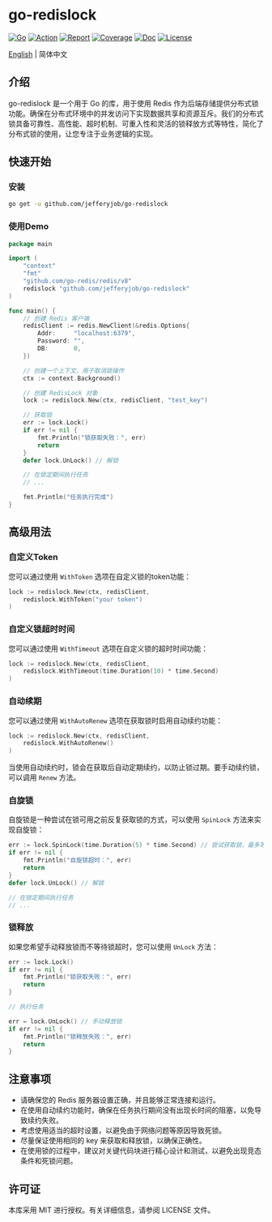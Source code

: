 # go-redislock

[![Go](https://img.shields.io/badge/Go->=1.18-green)](https://go.dev)
[![Action](https://github.com/jefferyjob/go-redislock/workflows/Go/badge.svg?branch=main)](https://github.com/jefferyjob/go-redislock/actions)
[![Report](https://goreportcard.com/badge/github.com/jefferyjob/go-redislock)](https://goreportcard.com/report/github.com/jefferyjob/go-redislock)
[![Coverage](https://codecov.io/gh/jefferyjob/go-redislock/branch/main/graph/badge.svg)](https://codecov.io/gh/jefferyjob/go-redislock)
[![Doc](https://img.shields.io/badge/go.dev-reference-brightgreen?logo=go&logoColor=white&style=flat)](https://pkg.go.dev/github.com/jefferyjob/go-redislock)
[![License](https://img.shields.io/github/license/jefferyjob/go-redislock)](https://github.com/jefferyjob/go-redislock/blob/main/LICENSE)

[English](README.md) | 简体中文

## 介绍
go-redislock 是一个用于 Go 的库，用于使用 Redis 作为后端存储提供分布式锁功能。确保在分布式环境中的并发访问下实现数据共享和资源互斥。我们的分布式锁具备可靠性、高性能、超时机制、可重入性和灵活的锁释放方式等特性，简化了分布式锁的使用，让您专注于业务逻辑的实现。

## 快速开始

### 安装
```bash
go get -u github.com/jefferyjob/go-redislock
```

### 使用Demo
```go
package main

import (
    "context"
    "fmt"
    "github.com/go-redis/redis/v8"
	redislock "github.com/jefferyjob/go-redislock"
)

func main() {
    // 创建 Redis 客户端
    redisClient := redis.NewClient(&redis.Options{
        Addr:     "localhost:6379",
        Password: "",
        DB:       0,
    })

    // 创建一个上下文，用于取消锁操作
    ctx := context.Background()

    // 创建 RedisLock 对象
    lock := redislock.New(ctx, redisClient, "test_key")

    // 获取锁
    err := lock.Lock()
    if err != nil {
        fmt.Println("锁获取失败：", err)
        return
    }
    defer lock.UnLock() // 解锁

    // 在锁定期间执行任务
    // ...

    fmt.Println("任务执行完成")
}
```

## 高级用法

### 自定义Token
您可以通过使用 `WithToken` 选项在自定义锁的token功能：
```go
lock := redislock.New(ctx, redisClient, 
	redislock.WithToken("your token")
)
```

### 自定义锁超时时间
您可以通过使用 `WithTimeout` 选项在自定义锁的超时时间功能：
```go
lock := redislock.New(ctx, redisClient, 
	redislock.WithTimeout(time.Duration(10) * time.Second)
)
```

### 自动续期
您可以通过使用 `WithAutoRenew` 选项在获取锁时启用自动续约功能：
```go
lock := redislock.New(ctx, redisClient,
	redislock.WithAutoRenew()
)
```

当使用自动续约时，锁会在获取后自动定期续约，以防止锁过期。要手动续约锁，可以调用 `Renew` 方法。

### 自旋锁
自旋锁是一种尝试在锁可用之前反复获取锁的方式，可以使用 `SpinLock` 方法来实现自旋锁：
```go
err := lock.SpinLock(time.Duration(5) * time.Second) // 尝试获取锁，最多等待5秒
if err != nil {
    fmt.Println("自旋锁超时：", err)
    return
}
defer lock.UnLock() // 解锁

// 在锁定期间执行任务
// ...
```

### 锁释放
如果您希望手动释放锁而不等待锁超时，您可以使用 `UnLock` 方法：
```go
err := lock.Lock()
if err != nil {
    fmt.Println("锁获取失败：", err)
    return
}

// 执行任务

err = lock.UnLock() // 手动释放锁
if err != nil {
    fmt.Println("锁释放失败：", err)
    return
}
```

## 注意事项
- 请确保您的 Redis 服务器设置正确，并且能够正常连接和运行。
- 在使用自动续约功能时，确保在任务执行期间没有出现长时间的阻塞，以免导致续约失败。
- 考虑使用适当的超时设置，以避免由于网络问题等原因导致死锁。
- 尽量保证使用相同的 key 来获取和释放锁，以确保正确性。
- 在使用锁的过程中，建议对关键代码块进行精心设计和测试，以避免出现竞态条件和死锁问题。

## 许可证
本库采用 MIT 进行授权。有关详细信息，请参阅 LICENSE 文件。

